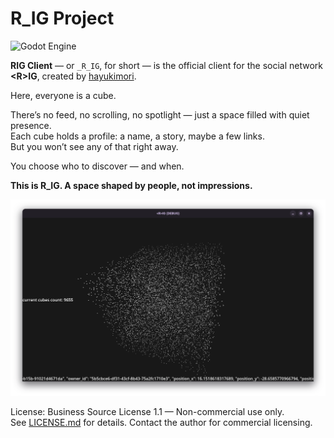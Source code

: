 # R_IG Project

![Godot Engine](https://img.shields.io/badge/Godot_v4.4.1-%235469D4.svg?logo=godot-engine&logoColor=white)

**RIG Client** — or `_R_IG`, for short — is the official client for the social network **\<R>IG**, created by [hayukimori](https://github.com/hayukimori).

Here, everyone is a cube.

There’s no feed, no scrolling, no spotlight — just a space filled with quiet presence.  
Each cube holds a profile: a name, a story, maybe a few links.  
But you won’t see any of that right away.

You choose who to discover — and when.

**This is R_IG. A space shaped by people, not impressions.**


![RIG Preview Development](./readme_contents/window.png)


License: Business Source License 1.1 — Non-commercial use only.  
See [LICENSE.md](./LICENSE.md) for details. Contact the author for commercial licensing.

